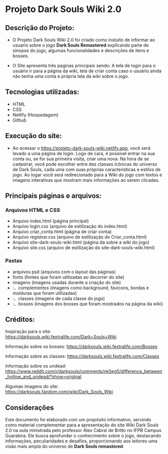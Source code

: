 # Projeto Dark Souls Wiki 2.0

## Descrição do Projeto:

- O Projeto Dark Souls Wiki 2.0 foi criado como instuito de informar ao usuario sobre o jogo **Dark Souls Remastered** explicando parte de sinopse do jogo, algumas funcionalidades e descrições de itens e bosses.

- O Site apresenta três paginas principais sendo: A tela de login para o usuário ir para a página da wiki, tela de criar conta caso o usuário ainda não tenha uma conta e própria tela da wiki sobre o jogo.

## Tecnologias utilizadas:

- HTML
- CSS
- Netlify (Hospedagem)
- Github

## Execução do site:

- Ao acessar o https://projeto-dark-souls-wiki.netlify.app, você será levado a uma página de login. Logo de cara, é possível entrar na sua conta ou, se for sua primeira visita, criar uma nova. Na hora de se cadastrar, você pode escolher entre dez classes icônicas do universo de Dark Souls, cada uma com suas próprias características e estilos de jogo. Ao logar você será redirecionado para a Wiki do jogo com textos e imagens interativas que mostram mais informações ao serem clicadas.

## Principais páginas e arquivos:
### Arquivos HTML e CSS
- Arquivo index.html (página principal)
- Arquivo login.css (arquivo de estilização do index.html)
- Arquivo criar_conta.html (página de criar conta)
- Arquivo registrar.css (arquivo de estilização do Criar_conta.html)
- Arquivo site-dark-souls-wiki.html (página da sobre a wiki do jogo)
- Arquivo site.css (arquivo de estilização do site-dark-souls-wiki.html)
### Pastas
- arquivos psd (arquivos com o layout das páginas)
- fonts (fontes que foram utilizadas ao decorrer do site)
- imagens (imagens usadas durante a criação do site)
- ∟ complementos (imagens como background, favicons, bordas e molduras que foram utilizadas)
- ∟ classes (imagens de cada classe do jogo)
- ∟ bosses (imagens dos bosses que foram mostrados na página da wiki)

## Créditos:

Inspiração para o site: https://darksouls.wiki.fextralife.com/Dark+Souls+Wiki 

Informação sobre os bosses: https://darksouls.wiki.fextralife.com/Bosses

Informação sobre as classes: https://darksouls.wiki.fextralife.com/Classes

Informação sobre os undead: https://www.reddit.com/r/darksouls/comments/nk5eg5/difference_between_hollow_and_undead/?show=original

Algumas imagens do site: https://darksouls.fandom.com/wiki/Dark_Souls_Wiki 

## Considerações
Este documento foi elaborado com um propósito informativo, servindo como material complementar para a apresentação do site Wiki Dark Souls 2.0 na aula ministrada pelo professor Alex Cabral de Britto no IFPB Campus Guarabira. Ele busca aprofundar o conhecimento sobre o jogo, destacando informações, peculiaridades e desafios, proporcionando aos leitores uma visão mais ampla do universo de **Dark Souls remastered**.
